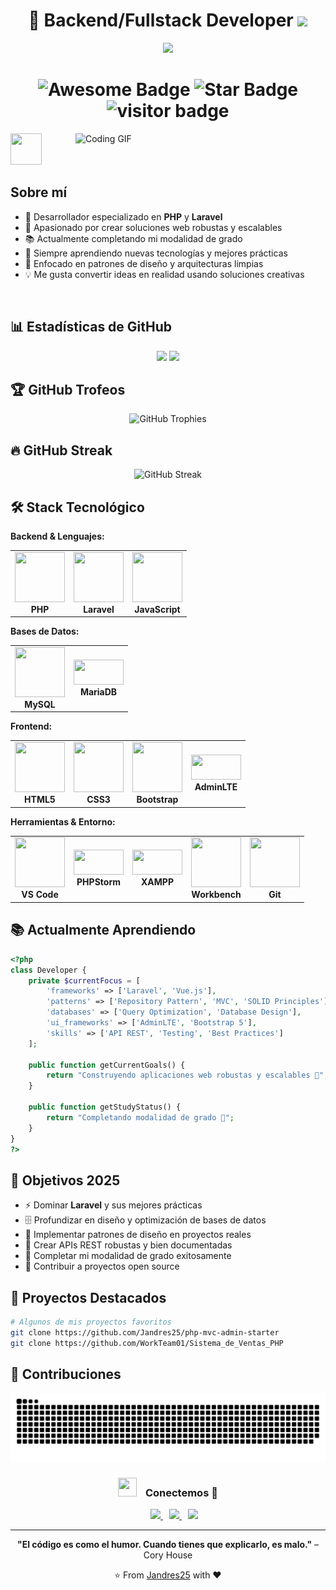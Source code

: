 <h1 align="center">👋 Backend/Fullstack Developer <img src="https://media.giphy.com/media/hvRJCLFzcasrR4ia7z/giphy.gif" width="35"></h1>

<p align="center">
  <a href="https://github.com/Jandres25"><img src="https://readme-typing-svg.herokuapp.com/?lines=Backend%20Developer;PHP%20%26%20Laravel%20Specialist;Always%20learning%20new%20tech;Building%20robust%20web%20solutions&font=Fira%20Code&center=true&width=650&height=120&color=58a6ff&vCenter=true&size=45"></a>
</p>

<p align='center'>
 <h1 align="center">
  <img src="https://cdn.rawgit.com/sindresorhus/awesome/d7305f38d29fed78fa85652e3a63e154dd8e8829/media/badge.svg" alt="Awesome Badge"/>
  <img src="https://img.shields.io/static/v1?label=%F0%9F%8C%9F&message=If%20Useful&style=flat&color=BC4E99" alt="Star Badge"/>
  <img src="https://visitor-badge.laobi.icu/badge?page_id=Jandres25" alt="visitor badge"/>
</h1>

<img align="right" alt="Coding GIF" src="https://media.giphy.com/media/L1R1tvI9svkIWwpVYr/giphy.gif" width="400px" />

<img src = "https://user-images.githubusercontent.com/63050133/156777293-72a6e681-2582-4a9d-ad92-09d1181d47c7.gif" width = 50px height=50px>
<h2 font-weight="bold">Sobre mí</h2>

- 🚀 Desarrollador especializado en **PHP** y **Laravel**
- 💼 Apasionado por crear soluciones web robustas y escalables
- 📚 Actualmente completando mi modalidad de grado
- 🌱 Siempre aprendiendo nuevas tecnologías y mejores prácticas
- 🎯 Enfocado en patrones de diseño y arquitecturas limpias
- 💡 Me gusta convertir ideas en realidad usando soluciones creativas

<br clear="both">

## 📊 Estadísticas de GitHub

<div align="center">
  <img height="180em" src="https://github-readme-stats.vercel.app/api?username=Jandres25&show_icons=true&theme=tokyonight&include_all_commits=true&count_private=true"/>
  <img height="180em" src="https://github-readme-stats.vercel.app/api/top-langs/?username=Jandres25&layout=compact&langs_count=8&theme=tokyonight"/>
</div>

## 🏆 GitHub Trofeos
<p align="center">
  <img src="https://github-profile-trophy.vercel.app/?username=Jandres25&theme=tokyonight&no-frame=true&row=1&column=7&margin-w=30" alt="GitHub Trophies" />
</p>

## 🔥 GitHub Streak
<div align="center">
  <img src="https://github-readme-streak-stats.herokuapp.com/?user=Jandres25&theme=tokyonight" alt="GitHub Streak" />
</div>

## 🛠️ Stack Tecnológico

**Backend & Lenguajes:**
<table align="center">
  <tr>
      <td align="center"><img src="https://cdn.iconscout.com/icon/free/png-256/php-2752101-2284918.png" width="80" height="80"><br><strong>PHP</strong></td>
      <td align="center"><img src="https://cdn.iconscout.com/icon/free/png-256/laravel-3-1175147.png" width="80" height="80"><br><strong>Laravel</strong></td>
      <td align="center"><img src="https://cdn.iconscout.com/icon/free/png-256/javascript-1-225993.png" width="80" height="80"><br><strong>JavaScript</strong></td>
  </tr>
</table>

**Bases de Datos:**
<table align="center">
  <tr>
      <td align="center"><img src="https://cdn.iconscout.com/icon/free/png-256/mysql-3521596-2945040.png" width="80" height="80"><br><strong>MySQL</strong></td>
      <td align="center"><img src="https://img.shields.io/badge/MariaDB-003545?style=for-the-badge&logo=mariadb&logoColor=white" width="80" height="40"><br><strong>MariaDB</strong></td>
  </tr>
</table>

**Frontend:**
<table align="center">
  <tr>
      <td align="center"><img src="https://cdn.iconscout.com/icon/free/png-128/html5-40-1175193.png" width="80" height="80"><br><strong>HTML5</strong></td>
      <td align="center"><img src="https://cdn.iconscout.com/icon/free/png-128/css3-11-1175239.png" width="80" height="80"><br><strong>CSS3</strong></td>
      <td align="center"><img src="https://cdn.iconscout.com/icon/free/png-128/bootstrap-226077.png" width="80" height="80"><br><strong>Bootstrap</strong></td>
      <td align="center"><img src="https://img.shields.io/badge/AdminLTE-3c8dbc?style=for-the-badge&logo=adminlte&logoColor=white" width="80" height="40"><br><strong>AdminLTE</strong></td>
  </tr>
</table>

**Herramientas & Entorno:**
<table align="center">
  <tr>
      <td align="center"><img src="https://cdn.iconscout.com/icon/free/png-256/visual-studio-code-3251603-2724650.png" width="80" height="80"><br><strong>VS Code</strong></td>
      <td align="center"><img src="https://img.shields.io/badge/PHPStorm-000000?style=for-the-badge&logo=phpstorm&logoColor=white" width="80" height="40"><br><strong>PHPStorm</strong></td>
      <td align="center"><img src="https://img.shields.io/badge/XAMPP-FB7A24?style=for-the-badge&logo=xampp&logoColor=white" width="80" height="40"><br><strong>XAMPP</strong></td>
      <td align="center"><img src="https://img.icons8.com/fluent/96/000000/mysql-logo.png" width="80" height="80"><br><strong>Workbench</strong></td>
      <td align="center"><img src="https://cdn.iconscout.com/icon/free/png-128/git-18-1175219.png" width="80" height="80"><br><strong>Git</strong></td>
  </tr>
</table>

## 📚 Actualmente Aprendiendo

```php
<?php
class Developer {
    private $currentFocus = [
        'frameworks' => ['Laravel', 'Vue.js'],
        'patterns' => ['Repository Pattern', 'MVC', 'SOLID Principles'],
        'databases' => ['Query Optimization', 'Database Design'],
        'ui_frameworks' => ['AdminLTE', 'Bootstrap 5'],
        'skills' => ['API REST', 'Testing', 'Best Practices']
    ];
    
    public function getCurrentGoals() {
        return "Construyendo aplicaciones web robustas y escalables 🚀";
    }
    
    public function getStudyStatus() {
        return "Completando modalidad de grado 📖";
    }
}
?>
```

## 🎯 Objetivos 2025

- ⚡ Dominar **Laravel** y sus mejores prácticas
- 🗄️ Profundizar en diseño y optimización de bases de datos
- 🔧 Implementar patrones de diseño en proyectos reales
- 🚀 Crear APIs REST robustas y bien documentadas
- 📖 Completar mi modalidad de grado exitosamente
- 🌟 Contribuir a proyectos open source

## 💼 Proyectos Destacados

```bash
# Algunos de mis proyectos favoritos
git clone https://github.com/Jandres25/php-mvc-admin-starter
git clone https://github.com/WorkTeam01/Sistema_de_Ventas_PHP
```

## 🐍 Contribuciones
<p align="center">
  <img src="https://raw.githubusercontent.com/platane/snk/output/github-contribution-grid-snake.svg" alt="snake animation" />
</p>

<h3 align="center">
  <img src="https://media.giphy.com/media/iY8CRBdQXODJSCERIr/giphy.gif" width="30" height="30" style="margin-right: 10px;">
  Conectemos 🤝
</h3>

<div align="center" class="icons-social" style="margin-left: 10px;">
  <a style="margin-left: 10px;" target="_blank" href="https://www.linkedin.com/in/jandresml/">
    <img src="https://img.icons8.com/doodle/40/000000/linkedin--v2.png">
  </a>
  <a style="margin-left: 10px;" target="_blank" href="https://github.com/Jandres25">
    <img src="https://img.icons8.com/doodle/40/000000/github--v1.png">
  </a>
  <a style="margin-left: 10px;" target="_blank" href="mailto:jandrespb4@gmail.com">
    <img src="https://img.icons8.com/doodle/40/000000/gmail-new.png">
  </a>
</div>

---

<div align="center">
  
**"El código es como el humor. Cuando tienes que explicarlo, es malo."** – Cory House

⭐️ From [Jandres25](https://github.com/Jandres25) with ❤️

</div>
